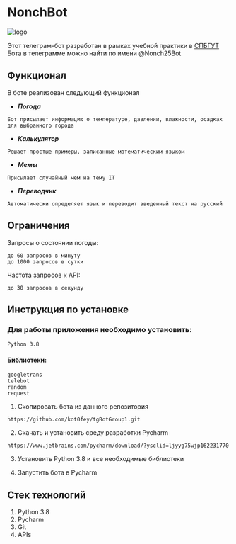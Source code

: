 # NonchBot
![logo](https://i.imgur.com/CXYGLSB.jpeg)

Этот телеграм-бот разработан в рамках учебной практики в [СПБГУТ](www.sut.ru)
Бота в телеграмме можно найти по имени @Nonch25Bot


## Функционал

В боте реализован следующий функционал
* ***Погода***

```
Бот присылает информацию о температуре, давлении, влажности, осадках для выбранного города
```
* ***Калькулятор***
```
Решает простые примеры, записанные математическим языком
```
* ***Мемы***
```
Присылает случайный мем на тему IT
```
* ***Переводчик***
```
Автоматически определяет язык и переводит введенный текст на русский
```

## Ограничения

Запросы о состоянии погоды:
```
до 60 запросов в минуту
до 1000 запросов в сутки
```

Частота запросов к API:
```
до 30 запросов в секунду
```
## Инструкция по установке

### Для работы приложения необходимо установить:
```
Python 3.8
```
#### Библиотеки:
```
googletrans
telebot
random
request
```


1) Скопировать бота из данного репозитория
```
https://github.com/kot0fey/tgBotGroup1.git
```
2) Скачать и установить среду разработки Pycharm
```
https://www.jetbrains.com/pycharm/download/?ysclid=ljyyg75wjp162231770
```
3) Установить Python 3.8 и все необходимые библиотеки

4) Запустить бота в Pycharm

## Стек технологий

1. Python 3.8
2. Pycharm
3. Git
4. APIs
